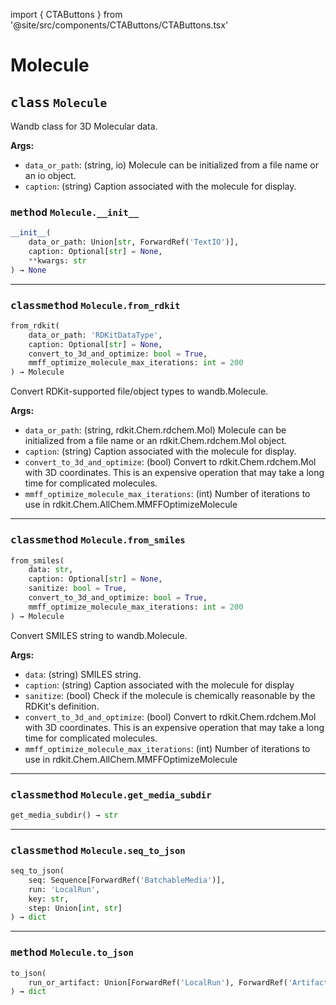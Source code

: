 import { CTAButtons } from '@site/src/components/CTAButtons/CTAButtons.tsx'

# Molecule

<CTAButtons githubLink='https://github.com/wandb/wandb/blob/main/wandb/sdk/data_types/molecule.py'/>




## <kbd>class</kbd> `Molecule`
Wandb class for 3D Molecular data. 



**Args:**
 
 - `data_or_path`:  (string, io)  Molecule can be initialized from a file name or an io object. 
 - `caption`:  (string)  Caption associated with the molecule for display. 

### <kbd>method</kbd> `Molecule.__init__`

```python
__init__(
    data_or_path: Union[str, ForwardRef('TextIO')],
    caption: Optional[str] = None,
    **kwargs: str
) → None
```








---

### <kbd>classmethod</kbd> `Molecule.from_rdkit`

```python
from_rdkit(
    data_or_path: 'RDKitDataType',
    caption: Optional[str] = None,
    convert_to_3d_and_optimize: bool = True,
    mmff_optimize_molecule_max_iterations: int = 200
) → Molecule
```

Convert RDKit-supported file/object types to wandb.Molecule. 



**Args:**
 
 - `data_or_path`:  (string, rdkit.Chem.rdchem.Mol)  Molecule can be initialized from a file name or an rdkit.Chem.rdchem.Mol object. 
 - `caption`:  (string)  Caption associated with the molecule for display. 
 - `convert_to_3d_and_optimize`:  (bool)  Convert to rdkit.Chem.rdchem.Mol with 3D coordinates.  This is an expensive operation that may take a long time for complicated molecules. 
 - `mmff_optimize_molecule_max_iterations`:  (int)  Number of iterations to use in rdkit.Chem.AllChem.MMFFOptimizeMolecule 

---

### <kbd>classmethod</kbd> `Molecule.from_smiles`

```python
from_smiles(
    data: str,
    caption: Optional[str] = None,
    sanitize: bool = True,
    convert_to_3d_and_optimize: bool = True,
    mmff_optimize_molecule_max_iterations: int = 200
) → Molecule
```

Convert SMILES string to wandb.Molecule. 



**Args:**
 
 - `data`:  (string)  SMILES string. 
 - `caption`:  (string)  Caption associated with the molecule for display 
 - `sanitize`:  (bool)  Check if the molecule is chemically reasonable by the RDKit's definition. 
 - `convert_to_3d_and_optimize`:  (bool)  Convert to rdkit.Chem.rdchem.Mol with 3D coordinates.  This is an expensive operation that may take a long time for complicated molecules. 
 - `mmff_optimize_molecule_max_iterations`:  (int)  Number of iterations to use in rdkit.Chem.AllChem.MMFFOptimizeMolecule 

---

### <kbd>classmethod</kbd> `Molecule.get_media_subdir`

```python
get_media_subdir() → str
```





---

### <kbd>classmethod</kbd> `Molecule.seq_to_json`

```python
seq_to_json(
    seq: Sequence[ForwardRef('BatchableMedia')],
    run: 'LocalRun',
    key: str,
    step: Union[int, str]
) → dict
```





---

### <kbd>method</kbd> `Molecule.to_json`

```python
to_json(
    run_or_artifact: Union[ForwardRef('LocalRun'), ForwardRef('Artifact')]
) → dict
```
